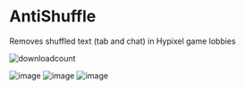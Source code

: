 # AntiShuffle
Removes shuffled text (tab and chat) in Hypixel game lobbies

<img alt="downloadcount" src="https://img.shields.io/github/downloads/ballmc/antishuffle/total?color=990ecc&style=for-the-badge" />

![image](https://github.com/ballmc/AntiShuffle/assets/140663688/d0062886-9538-4d3f-a0f2-f4848ad7df5c)
![image](https://github.com/ballmc/AntiShuffle/assets/140663688/5b4df4e9-01a7-4c8e-8b67-18fd1ec19050)
![image](https://github.com/ballmc/AntiShuffle/assets/140663688/4a1afad8-f9d1-48c4-8c43-e356f36778c5)
